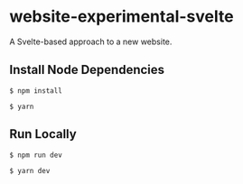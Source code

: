 # website-experimental-svelte

A Svelte-based approach to a new website.

## Install Node Dependencies
```
$ npm install

$ yarn
```

## Run Locally
```
$ npm run dev

$ yarn dev
```
